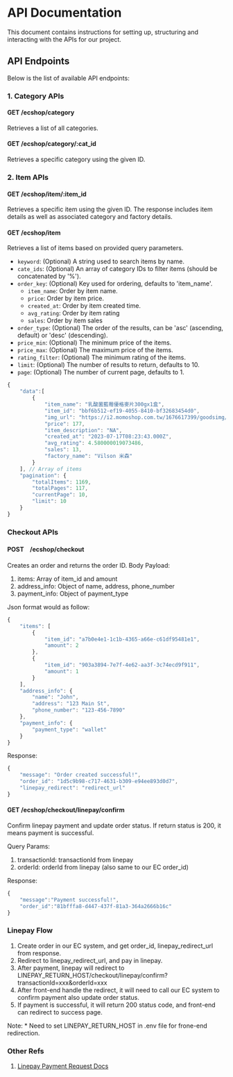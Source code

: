 # API Documentation

This document contains instructions for setting up, structuring and interacting with the APIs for our project.

## API Endpoints

Below is the list of available API endpoints:

### 1. Category APIs

#### GET /ecshop/category
Retrieves a list of all categories.

#### GET /ecshop/category/:cat_id
Retrieves a specific category using the given ID.

### 2. Item APIs

#### GET /ecshop/item/:item_id
Retrieves a specific item using the given ID. The response includes item details as well as associated category and factory details.

#### GET /ecshop/item
Retrieves a list of items based on provided query parameters.

- `keyword`: (Optional) A string used to search items by name.
- `cate_ids`: (Optional) An array of category IDs to filter items (should be concatenated by '%').
- `order_key`: (Optional) Key used for ordering, defaults to 'item_name'.
    * `item_name`: Order by item name.
    * `price`: Order by item price.
    * `created_at`: Order by item created time.
    * `avg_rating`: Order by item rating
    * `sales`: Order by item sales
- `order_type`: (Optional) The order of the results, can be 'asc' (ascending, default) or 'desc' (descending).
- `price_min`: (Optional) The minimum price of the items.
- `price_max`: (Optional) The maximum price of the items.
- `rating_filter`: (Optional) The minimum rating of the items.
- `limit`: (Optional) The number of results to return, defaults to 10.
- `page`: (Optional) The number of current page, defaults to 1.

```javascript
{
    "data":[
        {
            "item_name": "乳酸菌藍莓優格麥片300gx1盒",
            "item_id": "bbf6b512-ef19-4055-8410-bf32683454d0",
            "img_url": "https://i2.momoshop.com.tw/1676617399/goodsimg/0010/485/716/10485716_O_m.webp",
            "price": 177,
            "item_description": "NA",
            "created_at": "2023-07-17T08:23:43.000Z",
            "avg_rating": 4.580000019073486,
            "sales": 13,
            "factory_name": "Vilson 米森"
        }
    ], // Array of items
    "pagination": {
        "totalItems": 1169,
        "totalPages": 117,
        "currentPage": 10,
        "limit": 10
    }
}
```

### Checkout APIs

#### POST　/ecshop/checkout
Creates an order and returns the order ID.
Body Payload:
1. items: Array of item_id and amount
2. address_info: Object of name, address, phone_number
3. payment_info: Object of payment_type

Json format would as follow:
```javascript
{
    "items": [
        {
            "item_id": "a7b0e4e1-1c1b-4365-a66e-c61df95481e1",
            "amount": 2
        },
        {
            "item_id": "903a3894-7e7f-4e62-aa3f-3c74ecd9f911",
            "amount": 1
        }
    ],
    "address_info": {
        "name": "John",
        "address": "123 Main St",
        "phone_number": "123-456-7890"
    },
    "payment_info": {
        "payment_type": "wallet"
    }
}
```

Response:
```javascript
{
    "message": "Order created successful!",
    "order_id": "1d5c9b98-c717-4631-b309-e94ee893d0d7",
    "linepay_redirect": "redirect_url"
}
```

#### GET /ecshop/checkout/linepay/confirm
Confirm linepay payment and update order status.
If return status is 200, it means payment is successful.

Query Params:
1. transactionId: transactionId from linepay
2. orderId: orderId from linepay (also same to our EC order_id)

Response:
```javascript
{
    "message":"Payment successful!",
    "order_id":"81bfffa8-d447-437f-81a3-364a2666b16c"
}
```

### Linepay Flow

1. Create order in our EC system, and get order_id, linepay_redirect_url from response.
2. Redirect to linepay_redirect_url, and pay in linepay.
3. After payment, linepay will redirect to LINEPAY_RETURN_HOST/checkout/linepay/confirm?transactionId=xxx&orderId=xxx
4. After front-end handle the redirect, it will need to call our EC system to confirm payment also update order status.
5. If payment is successful, it will return 200 status code, and front-end can redirect to success page.

Note:
    * Need to set LINEPAY_RETURN_HOST in .env file for frone-end redirection.

### Other Refs

1. [Linepay Payment Request Docs](https://pay.line.me/th/developers/apis/onlineApis?locale=zh_TW)
